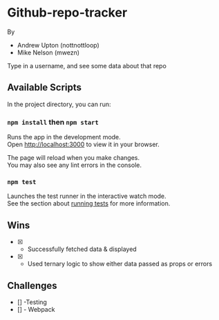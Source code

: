# Github-repo-tracker
By
- Andrew Upton (nottnottloop)
- Mike Nelson (mwezn)

Type in a username, and see some data about that repo


## Available Scripts

In the project directory, you can run:

### `npm install` then `npm start`

Runs the app in the development mode.\
Open [http://localhost:3000](http://localhost:3000) to view it in your browser.

The page will reload when you make changes.\
You may also see any lint errors in the console.

### `npm test`

Launches the test runner in the interactive watch mode.\
See the section about [running tests](https://facebook.github.io/create-react-app/docs/running-tests) for more information.

## Wins
- [x] - Successfully fetched data & displayed
- [x] - Used ternary logic to show either data passed as props or errors
## Challenges
- [] -Testing 
- [] - Webpack
